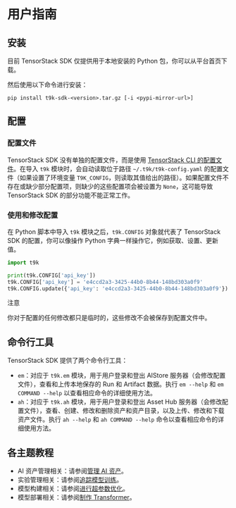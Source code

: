 # 用户指南

## 安装

目前 TensorStack SDK 仅提供用于本地安装的 Python 包，你可以从平台首页下载。

然后使用以下命令进行安装：

```shell
pip install t9k-sdk-<version>.tar.gz [-i <pypi-mirror-url>]
```

## 配置

### 配置文件

TensorStack SDK 没有单独的配置文件，而是使用 [TensorStack CLI 的配置文件](../cli-t9k/guide.md#配置文件)。在导入 `t9k` 模块时，会自动读取位于路径 `~/.t9k/t9k-config.yaml` 的配置文件（如果设置了环境变量 `T9K_CONFIG`，则读取其值给出的路径）。如果配置文件不存在或缺少部分配置项，则缺少的这些配置项会被设置为 `None`，这可能导致 TensorStack SDK 的部分功能不能正常工作。

### 使用和修改配置

在 Python 脚本中导入 `t9k` 模块之后，`t9k.CONFIG` 对象就代表了 TensorStack SDK 的配置，你可以像操作 Python 字典一样操作它，例如获取、设置、更新值。

```python
import t9k

print(t9k.CONFIG['api_key'])
t9k.CONFIG['api_key'] = 'e4ccd2a3-3425-44b0-8b44-148bd303a0f9'
t9k.CONFIG.update({'api_key': 'e4ccd2a3-3425-44b0-8b44-148bd303a0f9'})
```

<aside class="note">
<div class="title">注意</div>

你对于配置的任何修改都只是临时的，这些修改不会被保存到配置文件中。

</aside>

## 命令行工具

TensorStack SDK 提供了两个命令行工具：

* `em`：对应于 `t9k.em` 模块，用于用户登录和登出 AIStore 服务器（会修改配置文件），查看和上传本地保存的 Run 和 Artifact 数据。执行 `em --help` 和 `em COMMAND --help` 以查看相应命令的详细使用方法。
* `ah`：对应于 `t9k.ah` 模块，用于用户登录和登出 Asset Hub 服务器（会修改配置文件），查看、创建、修改和删除资产和资产目录，以及上传、修改和下载资产文件。执行 `ah --help` 和 `ah COMMAND --help` 命令以查看相应命令的详细使用方法。

<!-- 
详细教程
 -->

## 各主题教程

* AI 资产管理相关：请参阅[管理 AI 资产](../../tasks/manage-ai-assets.md)。
* 实验管理相关：请参阅[追踪模型训练](../../tasks/track-model-training.md)。
* 模型构建相关：请参阅[进行超参数优化](../../tasks/hyperparameter-tuning.md)。
* 模型部署相关：请参阅[制作 Transformer](../../tasks/deploy-mlservice-transformer.md)。
